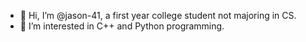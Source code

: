 - 👋 Hi, I’m @jason-41, a first year college student not majoring in CS.
- 👀 I’m interested in C++ and Python programming.

<!---
jason-41/jason-41 is a ✨ special ✨ repository because its `README.md` (this file) appears on your GitHub profile.
You can click the Preview link to take a look at your changes.
--->

